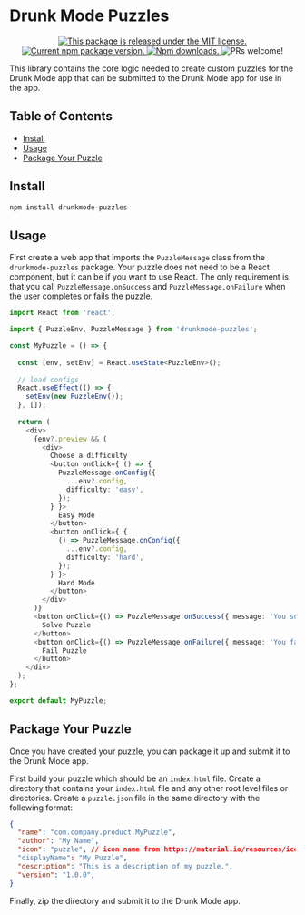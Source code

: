 # Drunk Mode Puzzles <!-- omit in toc -->

<p align="center">
  <a href="https://github.com/noodleofdeath/drunkmode-puzzles/blob/HEAD/LICENSE">
    <img src="https://img.shields.io/badge/license-MIT-blue.svg" alt="This package is released under the MIT license." />
  </a>
  <a href="https://www.npmjs.org/package/drunkmode-puzzles">
    <img src="https://img.shields.io/npm/v/drunkmode-puzzles?color=brightgreen&label=npm%20package" alt="Current npm package version." />
  </a>
  <a href="https://www.npmjs.org/package/drunkmode-puzzles">
    <img src="https://img.shields.io/npm/dt/drunkmode-puzzles" alt="Npm downloads." />
  </a>
  <img src="https://img.shields.io/badge/PRs-welcome-brightgreen.svg" alt="PRs welcome!" />
</p>

This library contains the core logic needed to create custom puzzles for the Drunk Mode app that can be submitted to the Drunk Mode app for use in the app.

## Table of Contents <!-- omit in toc -->

- [Install](#install)
- [Usage](#usage)
- [Package Your Puzzle](#package-your-puzzle)

## Install

```bash
npm install drunkmode-puzzles
```

## Usage

First create a web app that imports the `PuzzleMessage` class from the `drunkmode-puzzles` package. Your puzzle does not need to be a React component, but it can be if you want to use React. The only requirement is that you call `PuzzleMessage.onSuccess` and `PuzzleMessage.onFailure` when the user completes or fails the puzzle.

```typescript
import React from 'react';

import { PuzzleEnv, PuzzleMessage } from 'drunkmode-puzzles';

const MyPuzzle = () => {
  
  const [env, setEnv] = React.useState<PuzzleEnv>();
  
  // load configs
  React.useEffect(() => {
    setEnv(new PuzzleEnv());
  }, []);
  
  return (
    <div>
      {env?.preview && (
        <div>
          Choose a difficulty
          <button onClick={ () => {
            PuzzleMessage.onConfig({
              ...env?.config,
              difficulty: 'easy',
            });
          } }>
            Easy Mode
          </button>
          <button onClick={ {
            () => PuzzleMessage.onConfig({
              ...env?.config,
              difficulty: 'hard',
            });
          } }>
            Hard Mode
          </button>
        </div>
      )}
      <button onClick={() => PuzzleMessage.onSuccess({ message: 'You solved the puzzle!' })}>
        Solve Puzzle
      </button>
      <button onClick={() => PuzzleMessage.onFailure({ message: 'You failed the puzzle!' })}>
        Fail Puzzle
      </button>
    </div>
  );
};

export default MyPuzzle;
```

## Package Your Puzzle

Once you have created your puzzle, you can package it up and submit it to the Drunk Mode app. 

First build your puzzle which should be an `index.html` file. Create a directory that contains your `index.html` file and any other root level files or directories. Create a `puzzle.json` file in the same directory with the following format:

```json
{
  "name": "com.company.product.MyPuzzle",
  "author": "My Name",
  "icon": "puzzle", // icon name from https://material.io/resources/icons/
  "displayName": "My Puzzle",
  "description": "This is a description of my puzzle.",
  "version": "1.0.0",
}
```
  
Finally, zip the directory and submit it to the Drunk Mode app. 